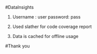 #DataInsights
1. Username : user
password: pass

2. Used slather for code coverage report

3. Data is cached for offline usage

#Thank you
